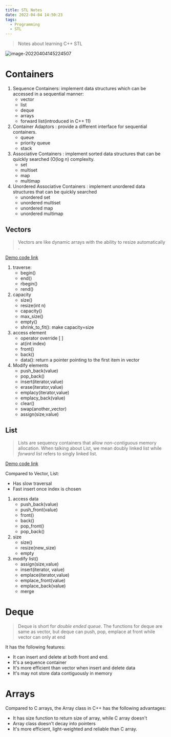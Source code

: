 ```yaml
---
title: STL Notes
date: 2022-04-04 14:50:23
tags:
  - Programming
  - STL
---
```




> Notes about learning C++  STL

![image-20220404145224507](https://s2.loli.net/2022/04/04/PeAV7pDZ2oUnxTu.png)

<!--more-->

# Containers

1. Sequence Containers: implement data structures which can be accessed in a sequential manner:
   - vector
   - list
   - deque
   - arrays
   - forward list(introduced in C++ 11)
2. Container Adaptors : provide a different interface for sequential containers.
   - queue
   - priority queue
   - stack
3. Associative Containers : implement sorted data structures that can be quickly searched (O(log n) complexity.
   - set
   - multiset
   - map
   - multimap
4. Unordered Associative Containers : implement unordered data structures that can be quickly searched
   - unordered set
   - unordered multiset
   - unordered map
   - unordered multimap

## Vectors

> Vectors are like dynamic arrays with the ability to resize automatically .

[Demo code link](https://github.com/timemeansalot/algorithm/blob/master/STL/stl_vector.cpp)

1. traverse:
   - begin()
   - end()
   - rbegin()
   - rend()
2. capacity
   - size()
   - resize(int n)
   - capacity()
   - max_size()
   - empty()
   - shrink_to_fit(): make capacity=size
3. access element
   - operator override \[ \]
   - at(int index)
   - front()
   - back()
   - data(): return a pointer pointing to the first item in vector
4. Modify elements
   - push_back(value)
   - pop_back()
   - insert(iterator,value)
   - erase(iterator,value)
   - emplacy(iterator,value)
   - emplacy_back(value)
   - clear()
   - swap(another_vector)
   - assign(size,value)

## List

> Lists are sequency containers that allow *non-contiguous* memory allocation. When talking about List, we mean doubly linked list while *forward list* refers to singly linked list.

[Demo code link](https://github.com/timemeansalot/algorithm/blob/master/STL/stl_list.cpp)

Compared to Vector, List:

- Has slow traversal
- Fast insert once index is chosen



1. access data
   - push_back(value)
   - push_front(value)
   - front()
   - back()
   - pop_front()
   - pop_back()
2. size
   - size()
   - resize(new_size)
   - empty
3. modify list()
   - assign(size,value)
   - insert(iterator, value)
   - emplace(iterator,value)
   - emplace_front(value)
   - emplace_back(value)
   - merge

# Deque

> Deque is short for *double ended queue*. The functions for deque are same as vector, but deque can push, pop, emplace at front while vector can only at end

It has the following features:

- It can insert and delete at both front and end.
- It's a sequence container
- It's more efficient than vector when insert and delete data
- It's may not store data contiguously in memory



# Arrays

Compared to C arrays, the Array class in C++ has the following advantages:

- It has size function to return size of array, while C array doesn't
- Array class doesn't decay into pointers
- It's more efficient, light-weighted and reliable than C array.



